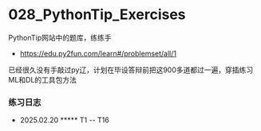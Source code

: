 # 028_PythonTip_Exercises
PythonTip网站中的题库，练练手
- https://edu.py2fun.com/learn#/problemset/all/1

已经很久没有手敲过py辽，计划在毕设答辩前把这900多道都过一遍，穿插练习ML和DL的工具包方法
### 练习日志
- 2025.02.20 ***** T1 -- T16
